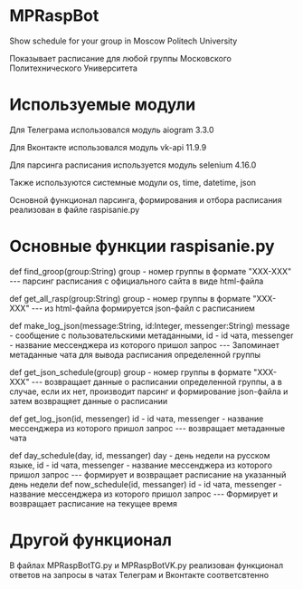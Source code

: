 # MPRaspBot
Show schedule for your group in Moscow Politech University

Показывает расписание для любой группы Московского Политехнического Университета

# Используемые модули
Для Телеграма использовался модуль aiogram 3.3.0

Для Вконтакте использовался модуль vk-api 11.9.9

Для парсинга расписания используется модуль selenium 4.16.0

Также используются системные модули os, time, datetime, json


Основной функционал парсинга, формирования и отбора расписания реализован в файле raspisanie.py

# Основные функции raspisanie.py
def find_groop(group:String) group - номер группы в формате "XXX-XXX" --- парсинг расписания с официального сайта в виде html-файла

def get_all_rasp(group:String) group - номер группы в формате "XXX-XXX" --- из html-файла формируется json-файл с расписанием

def make_log_json(message:String, id:Integer, messenger:String) message - сообщение с пользовательскими метаданными, id - id чата, messenger - название мессенджера из которого пришол запрос --- Запоминает метаданные чата для вывода расписания определенной группы

def get_json_schedule(group) group - номер группы в формате "XXX-XXX" --- возвращает данные о расписании определенной группы, а в случае, если их нет, производит парсинг и формирование json-файла и затем возвращяет данные о расписании

def get_log_json(id, messenger) id - id чата, messenger - название мессенджера из которого пришол запрос --- возвращает метаданные чата

def day_schedule(day, id, messanger) day - день недели на русском языке, id - id чата, messenger - название мессенджера из которого пришол запрос --- формирует и возвращает расписание на указанный день недели
def now_schedule(id, messanger) id - id чата, messenger - название мессенджера из которого пришол запрос --- Формирует и возвращает расписание на текущее время

# Другой функционал
В файлах MPRaspBotTG.py и MPRaspBotVK.py реализован функционал ответов на запросы в чатах Телеграм и Вконтакте соответсвтенно
